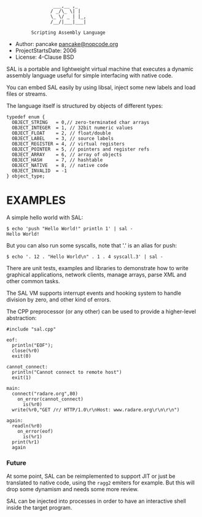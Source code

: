 ```
                 ___,__ ,_
                / _/\_ \| |
                \_ \/ _ | |_,
                /__/|___|___|

         Scripting Assembly Language
```

* Author: pancake <pancake@nopcode.org>
* ProjectStartsDate: 2006
* License: 4-Clause BSD

SAL is a portable and lightweight virtual machine
that executes a dynamic assembly language useful
for simple interfacing with native code.

You can embed SAL easily by using libsal, inject
some new labels and load files or streams.

The language itself is structured by objects of
different types:
```
typedef enum {
  OBJECT_STRING   = 0,// zero-terminated char arrays
  OBJECT_INTEGER  = 1, // 32bit numeric values
  OBJECT_FLOAT    = 2, // float/double
  OBJECT_LABEL    = 3, // source labels
  OBJECT_REGISTER = 4, // virtual registers
  OBJECT_POINTER  = 5, // pointers and register refs
  OBJECT_ARRAY    = 6, // array of objects
  OBJECT_HASH     = 7, // hashtable
  OBJECT_NATIVE   = 8, // native code
  OBJECT_INVALID  = -1
} object_type;
```

EXAMPLES
========

A simple hello world with SAL:

```
$ echo 'push "Hello World!" println 1' | sal -
Hello World!
```

But you can also run some syscalls, note that '.' is an alias for push:

```
$ echo '. 12 . "Hello World\n" . 1 . 4 syscall.3' | sal -
```

There are unit tests, examples and libraries to demonstrate how to write graphical applications, network clients, manage arrays, parse XML and other common tasks.

The SAL VM supports interrupt events and hooking system to handle division by zero, and other kind of errors.

The CPP preprocessor (or any other) can be used to provide a higher-level abstraction:
```
#include "sal.cpp"

eof:
  println("EOF");
  close(%r0)
  exit(0)

cannot_connect:
  println("Cannot connect to remote host")
  exit(1)

main:
  connect("radare.org",80)
    on_error(cannot_connect)
      is(%r0)
  write(%r0,"GET /r/ HTTP/1.0\r\nHost: www.radare.org\r\n\r\n")

again:
  readln(%r0)
    on_error(eof)
      is(%r1)
  print(%r1)
  again
```

### Future

At some point, SAL can be reimplemented to support JIT or just be translated to native code, using the `ragg2` emiters for example. But this will drop some dynamism and needs some more review.

SAL can be injected into processes in order to have an interactive shell inside the target program.

